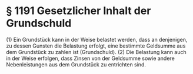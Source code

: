 # § 1191 Gesetzlicher Inhalt der Grundschuld
(1) Ein Grundstück kann in der Weise belastet werden, dass an denjenigen, zu dessen Gunsten die Belastung erfolgt, eine bestimmte Geldsumme aus dem Grundstück zu zahlen ist (Grundschuld).
(2) Die Belastung kann auch in der Weise erfolgen, dass Zinsen von der Geldsumme sowie andere Nebenleistungen aus dem Grundstück zu entrichten sind.